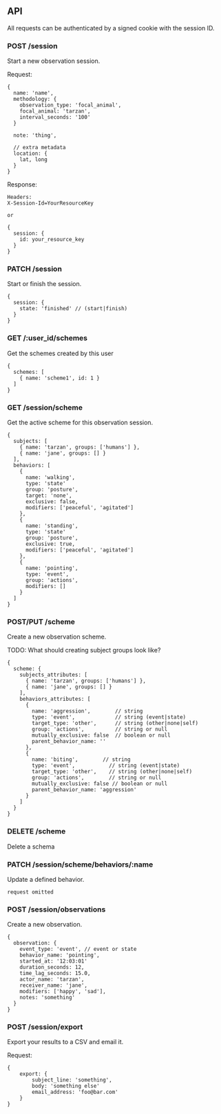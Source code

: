 ## API

All requests can be authenticated by a signed cookie with the session ID.

### POST /session
Start a new observation session.

Request:
```
{
  name: 'name',
  methodology: {
    observation_type: 'focal_animal',
    focal_animal: 'tarzan',
    interval_seconds: '100'
  }

  note: 'thing',

  // extra metadata
  location: {
    lat, long
  }
}
```

Response:

```
Headers:
X-Session-Id=YourResourceKey

or

{
  session: {
    id: your_resource_key
  }
}
```

### PATCH /session
Start or finish the session.

```
{
  session: {
    state: 'finished' // (start|finish)
  }
}
```

### GET /:user_id/schemes
Get the schemes created by this user
```
{
  schemes: [
    { name: 'scheme1', id: 1 }
  ]
}
```

### GET /session/scheme
Get the active scheme for this observation session.
```
{
  subjects: [
    { name: 'tarzan', groups: ['humans'] },
    { name: 'jane', groups: [] }
  ],
  behaviors: [
    {
      name: 'walking',
      type: 'state'
      group: 'posture',
      target: 'none',
      exclusive: false,
      modifiers: ['peaceful', 'agitated']
    },
    {
      name: 'standing',
      type: 'state'
      group: 'posture',
      exclusive: true,
      modifiers: ['peaceful', 'agitated']
    },
    {
      name: 'pointing',
      type: 'event',
      group: 'actions',
      modifiers: []
    }
  ]
}
```

### POST/PUT /scheme
Create a new observation scheme.

TODO: What should creating subject groups look like?
```
{
  scheme: {
    subjects_attributes: [
      { name: 'tarzan', groups: ['humans'] },
      { name: 'jane', groups: [] }
    ],
    behaviors_attributes: [
      {
        name: 'aggression',        // string
        type: 'event',             // string (event|state)
        target_type: 'other',      // string (other|none|self)
        group: 'actions',          // string or null
        mutually_exclusive: false  // boolean or null
        parent_behavior_name: ''
      },
      {
        name: 'biting',        // string
        type: 'event',           // string (event|state)
        target_type: 'other',    // string (other|none|self)
        group: 'actions',        // string or null
        mutually_exclusive: false // boolean or null
        parent_behavior_name: 'aggression'
      }
    ]
  }
}
```

### DELETE /scheme
Delete a schema

### PATCH /session/scheme/behaviors/:name
Update a defined behavior.

```
request omitted
```

### POST /session/observations
Create a new observation.
```
{
  observation: {
    event_type: 'event', // event or state
    behavior_name: 'pointing',
    started_at: '12:03:01'
    duration_seconds: 12,
    time_lag_seconds: 15.0,
    actor_name: 'tarzan',
    receiver_name: 'jane',
    modifiers: ['happy', 'sad'],
    notes: 'something'
  }
}
```

### POST /session/export
Export your results to a CSV and email it.

Request:
```
{
	export: {
		subject_line: 'something',
		body: 'something else'
		email_address: 'foo@bar.com'
	}	
}
```

